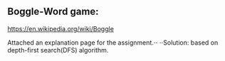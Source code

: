 ## Boggle-Word game:
https://en.wikipedia.org/wiki/Boggle

Attached an explanation page for the assignment.⋅⋅
⋅⋅Solution: based on depth-first search(DFS) algorithm.
